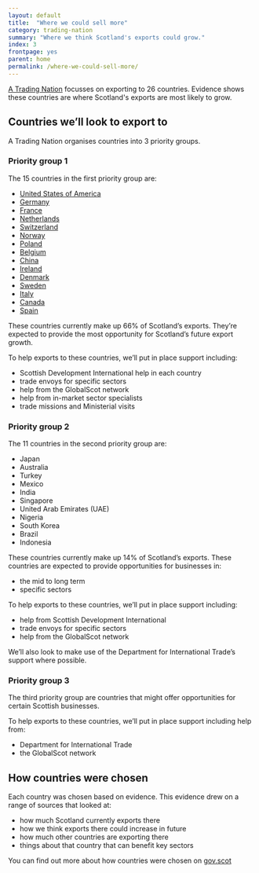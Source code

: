 ```yaml
---
layout: default
title:  "Where we could sell more"
category: trading-nation
summary: "Where we think Scotland's exports could grow."
index: 3
frontpage: yes
parent: home
permalink: /where-we-could-sell-more/
---
```


<p class="leader  ds_leader">
<a href="https://www.gov.scot/publications/scotland-a-trading-nation/">A Trading Nation</a> focusses on exporting to 26 countries. Evidence shows these countries are where Scotland's exports are most likely to grow.
</p>

## Countries we’ll look to export to

A Trading Nation organises countries into 3 priority groups.

### Priority group 1
The 15 countries in the first priority group are:

* [United States of America](/country-profiles/usa/)
* [Germany](/country-profiles/germany/)
* [France](/country-profiles/france/)
* [Netherlands](/country-profiles/netherlands/)
* [Switzerland](/country-profiles/switzerland/)
* [Norway](/country-profiles/norway/)
* [Poland](/country-profiles/poland/)
* [Belgium](/country-profiles/belgium/)
* [China](/country-profiles/china/)
* [Ireland](/country-profiles/ireland/)
* [Denmark](/country-profiles/denmark/)
* [Sweden](/country-profiles/sweden/)
* [Italy](/country-profiles/italy/)
* [Canada](/country-profiles/canada/)
* [Spain](/country-profiles/spain/)


These countries currently make up 66% of Scotland’s exports. They’re expected to provide the most opportunity for Scotland’s future export growth.

To help exports to these countries, we’ll put in place support including:

* Scottish Development International help in each country
* trade envoys for specific sectors
* help from the GlobalScot network
* help from in-market sector specialists
* trade missions and Ministerial visits


### Priority group 2
The 11 countries in the second priority group are:

* Japan
* Australia
* Turkey
* Mexico
* India
* Singapore
* United Arab Emirates (UAE)
* Nigeria
* South Korea
* Brazil
* Indonesia

These countries currently make up 14% of Scotland’s exports. These countries are expected to provide opportunities for businesses in:

* the mid to long term
* specific sectors

To help exports to these countries, we’ll put in place support including:

* help from Scottish Development International
* trade envoys for specific sectors
* help from the GlobalScot network

We’ll also look to make use of the Department for International Trade’s support where possible.

### Priority group 3

The third priority group are countries that might offer opportunities for certain Scottish businesses.

To help exports to these countries, we’ll put in place support including help from:

* Department for International Trade
* the GlobalScot network

## How countries were chosen

Each country was chosen based on evidence. This evidence drew on a range of sources that looked at:

* how much Scotland currently exports there
* how we think exports there could increase in future
* how much other countries are exporting there
* things about that country that can benefit key sectors

You can find out more about how countries were chosen on [gov.scot](https://www.gov.scot/publications/scotland-a-trading-nation/)
